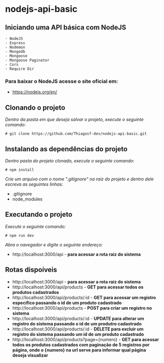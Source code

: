 # nodejs-api-basic

## Iniciando uma API básica com NodeJS

    - NodeJS
    - Express
    - Nodemon
    - Mongodb
    - Mongoose
    - Mongoose Paginator
    - Cors
    - Require Dir

### Para baixar o NodeJS acesse o site oficial em:

- <https://nodejs.org/en/>

## Clonando o projeto

_Dentro da pasta em que deseja salvar o projeto, execute o seguinte comando:_

    # git clone https://github.com/Thiagosf-dev/nodejs-api-basic.git

## Instalando as dependências do projeto

_Dentro pasta do projeto clonado, execute o seguinte comando:_

    # npm install

_Crie um arquivo com o nome \".gitignore\" na raiz do projeto e dentro dele escreva as seguintes linhas:_

- .gitignore
- node_modules

## Executando o projeto

_Execute o seguinte comando:_

    # npm run dev

_Abra o navegador e digite o seguinte endereço:_

- http://localhost:3000/api - **para acessar a rota raiz do sistema**

## Rotas dispoíveis

- http://localhost:3000/api - **para acessar a rota raiz do sistema**
- http://localhost:3000/api/products - **GET para acessar todos os produtos cadastrados**
- http://localhost:3000/api/products/:id - **GET para acessar um registro específico passando o id de um  produto cadastrado**
- http://localhost:3000/api/products - **POST para criar um registro no sistema**
- http://localhost:3000/api/products/:id - **UPDATE para alterar um registro do sistema passando o id de um produtro cadastrado**
- http://localhost:3000/api/products/:id - **DELETE para excluir um registro do sistema passando um id de um produto cadastrado**
- http://localhost:3000/api/products?page={numero} - **GET para acessar todos os produtos cadastrados com paginação de 5 registros por página, onde o {numero} na url serve para informar qual página deseja visualizar**